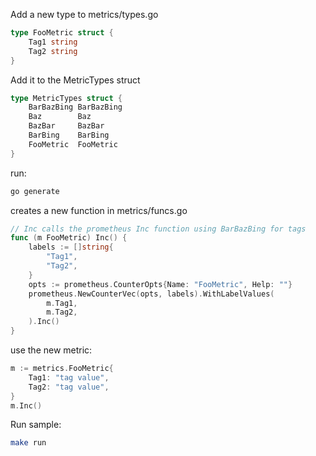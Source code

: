 Add a new type to metrics/types.go
```go
type FooMetric struct {
	Tag1 string
	Tag2 string
}
```

Add it to the MetricTypes struct
```go
type MetricTypes struct {
	BarBazBing BarBazBing
	Baz        Baz
	BazBar     BazBar
	BarBing    BarBing
	FooMetric  FooMetric
}
```

run:
```bash
go generate
```

creates a new function in metrics/funcs.go
```go
// Inc calls the prometheus Inc function using BarBazBing for tags
func (m FooMetric) Inc() {
	labels := []string{
		"Tag1",
		"Tag2",
	}
	opts := prometheus.CounterOpts{Name: "FooMetric", Help: ""}
	prometheus.NewCounterVec(opts, labels).WithLabelValues(
		m.Tag1,
		m.Tag2,
	).Inc()
}
```

use the new metric:
```go
m := metrics.FooMetric{
	Tag1: "tag value",
	Tag2: "tag value",
}
m.Inc()
```

Run sample:
```bash
make run
```